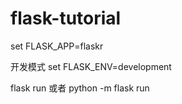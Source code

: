 # flask-tutorial


set FLASK_APP=flaskr

开发模式
set FLASK_ENV=development

flask run
或者
python -m flask run